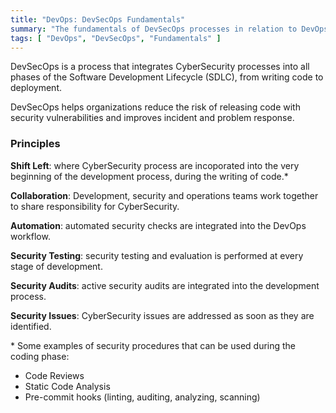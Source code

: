 ```yaml
---
title: "DevOps: DevSecOps Fundamentals"
summary: "The fundamentals of DevSecOps processes in relation to DevOps."
tags: [ "DevOps", "DevSecOps", "Fundamentals" ]
---
```


DevSecOps is a process that integrates CyberSecurity processes into all phases of the Software Development Lifecycle (SDLC), from writing code to deployment.

DevSecOps helps organizations reduce the risk of releasing code with security vulnerabilities and improves incident and problem response.

### Principles

__Shift Left__: where CyberSecurity process are incoporated into the very beginning of the development process, during the writing of code.\*

__Collaboration__: Development, security and operations teams work together to share responsibility for CyberSecurity.

__Automation__: automated security checks are integrated into the DevOps workflow.

__Security Testing__: security testing and evaluation is performed at every stage of development.

__Security Audits__: active security audits are integrated into the development process.

__Security Issues__: CyberSecurity issues are addressed as soon as they are identified.

\* Some examples of security procedures that can be used during the coding phase:
- Code Reviews
- Static Code Analysis
- Pre-commit hooks (linting, auditing, analyzing, scanning)